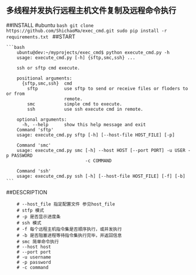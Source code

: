 ## 多线程并发执行远程主机文件复制及远程命令执行

##INSTALL
    #ubuntu
    ```bash
    git clone https://github.com/ShichaoMa/exec_cmd.git
    sudo pip install -r requirements.txt
    ```
##START

    ```bash
        ubuntu@dev:~/myprojects/exec_cmd$ python execute_cmd.py -h
        usage: execute_cmd.py [-h] {sftp,smc,ssh} ...

        ssh or sftp cmd execute.

        positional arguments:
          {sftp,smc,ssh}  cmd
            sftp          use sftp to send or receive files or floders to or from
                          remote.
            smc           simple cmd to execute.
            ssh           use ssh execute cmd in remote.

        optional arguments:
          -h, --help      show this help message and exit
        Command 'sftp'
        usage: execute_cmd.py sftp [-h] [--host-file HOST_FILE] [-p]

        Command 'smc'
        usage: execute_cmd.py smc [-h] --host HOST [--port PORT] -u USER -p PASSWORD
                                  -c COMMAND

        Command 'ssh'
        usage: execute_cmd.py ssh [-h] [--host-file HOST_FILE] [-f] [-b]
    ```

##DESCRIPTION

        # --host_file 指定配置文件 参见host_file
        # stfp 模式
        # -p 是否显示进度条
        # ssh 模式
        # -f 每个远程主机指令集是否顺序执行，或并发执行
        # -b 是否阻塞进程等待指令集执行完毕，并返回信息
        # smc 简单命令执行
        # --host host
        # --port port
        # -u username
        # -p password
        # -c command

